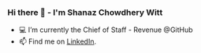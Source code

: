 ### Hi there 👋 - I'm Shanaz Chowdhery Witt 

- 💻 I’m currently the Chief of Staff - Revenue @GitHub
- 📫 Find me on [LinkedIn](https://www.linkedin.com/in/shanazcw).
